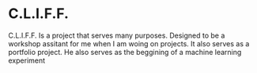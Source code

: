 # C.L.I.F.F. 
C.L.I.F.F. Is a project that serves many purposes. Designed to be a workshop
assitant for me when I am woing on projects. It also serves as a portfolio project. He also serves as the beggining of a machine learning experiment 

